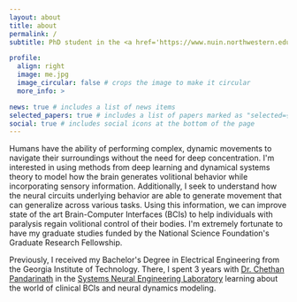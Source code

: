 ```yaml
---
layout: about
title: about
permalink: /
subtitle: PhD student in the <a href='https://www.nuin.northwestern.edu/index.html'>Northwestern University Interdepartmental Neuroscience</a> Program. 

profile:
  align: right
  image: me.jpg
  image_circular: false # crops the image to make it circular
  more_info: >

news: true # includes a list of news items
selected_papers: true # includes a list of papers marked as "selected={true}"
social: true # includes social icons at the bottom of the page
---
```


<!-- Write your biography here. Tell the world about yourself. Link to your favorite [subreddit](http://reddit.com). You can put a picture in, too. The code is already in, just name your picture `prof_pic.jpg` and put it in the `img/` folder.

Put your address / P.O. box / other info right below your picture. You can also disable any of these elements by editing `profile` property of the YAML header of your `_pages/about.md`. Edit `_bibliography/papers.bib` and Jekyll will render your [publications page](/al-folio/publications/) automatically.

Link to your social media connections, too. This theme is set up to use [Font Awesome icons](https://fontawesome.com/) and [Academicons](https://jpswalsh.github.io/academicons/), like the ones below. Add your Facebook, Twitter, LinkedIn, Google Scholar, or just disable all of them. -->

Humans have the ability of performing complex, dynamic movements to navigate their surroundings without the need for deep concentration. I'm interested in using methods from deep learning and dynamical systems theory to model how the brain generates volitional behavior while incorporating sensory information. Additionally, I seek to understand how the neural circuits underlying behavior are able to generate movement that can generalize across various tasks. Using this information, we can improve state of the art Brain-Computer Interfaces (BCIs) to help individuals with paralysis regain volitional control of their bodies. I'm extremely fortunate to have my graduate studies funded by the National Science Foundation's Graduate Research Fellowship.

Previously, I received my Bachelor's Degree in Electrical Engineering from the Georgia Institute of Technology. There, I spent 3 years with [Dr. Chethan Pandarinath](https://snel.ai/author/chethan-pandarinath-phd/) in the [Systems Neural Engineering Laboratory](https://snel.ai) learning about the world of clinical BCIs and neural dynamics modeling. 
